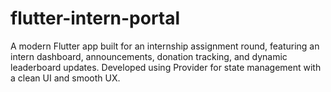 # flutter-intern-portal
A modern Flutter app built for an internship assignment round, featuring an intern dashboard, announcements, donation tracking, and dynamic leaderboard updates. Developed using Provider for state management with a clean UI and smooth UX.
